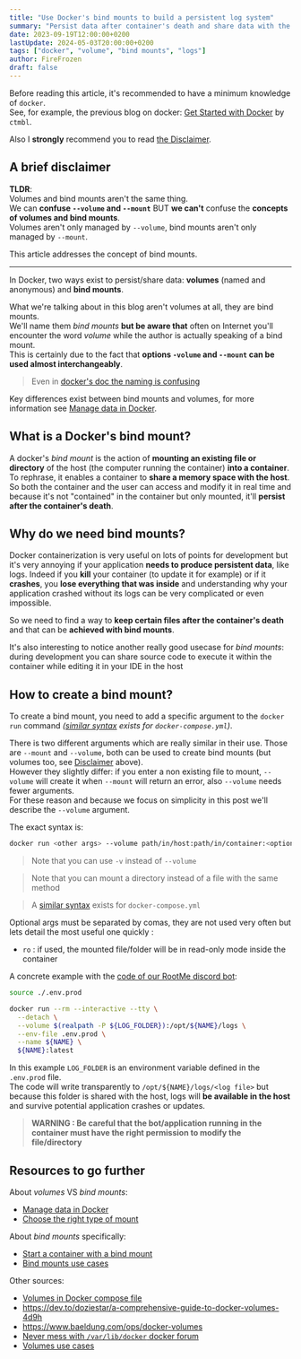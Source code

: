 ```yaml
---
title: "Use Docker's bind mounts to build a persistent log system"
summary: "Persist data after container's death and share data with the host or accross containers through Docker's bind mounts feature"
date: 2023-09-19T12:00:00+0200
lastUpdate: 2024-05-03T20:00:00+0200
tags: ["docker", "volume", "bind mounts", "logs"]
author: FireFrozen
draft: false
---
```


Before reading this article, it's recommended to have a minimum knowledge of `docker`.  
See, for example, the previous blog on docker: [Get Started with Docker](https://iscsc.fr/posts/short-docker-introduction/) by `ctmbl`.

Also I **strongly** recommend you to read [the Disclaimer](#a-brief-disclaimer).

## A brief disclaimer

**TLDR**:  
Volumes and bind mounts aren't the same thing.  
We can **confuse `--volume` and `--mount`** BUT **we can't** confuse the **concepts of volumes and bind mounts**.  
Volumes aren't only managed by `--volume`, bind mounts aren't only managed by `--mount`.  

This article addresses the concept of bind mounts.

---

In Docker, two ways exist to persist/share data: **volumes** (named and anonymous) and **bind mounts**.  

What we're talking about in this blog aren't volumes at all, they are bind mounts.  
We'll name them *bind mounts* **but be aware that** often on Internet you'll encounter the word *volume* while the author is actually speaking of a bind mount.  
This is certainly due to the fact that **options `-volume` and `--mount` can be used almost interchangeably**.  

> Even in [docker's doc the naming is confusing](https://docs.docker.com/storage/volumes/#differences-between--v-and---mount-behavior)

Key differences exist between bind mounts and volumes, for more information see [Manage data in Docker](https://docs.docker.com/storage/).

## What is a Docker's bind mount?

A docker's *bind mount* is the action of **mounting an existing file or directory** of the host (the computer running the container) **into a container**. To rephrase, it enables a container to **share a memory space with the host**. So both the container and the user can access and modify it in real time and because it's not "contained" in the container but only mounted, it'll **persist after the container's death**.

## Why do we need bind mounts?

Docker containerization is very useful on lots of points for development but it's very annoying if your application **needs to produce persistent data**, like logs. Indeed if you **kill** your container (to update it for example) or if it **crashes**, you **lose everything that was inside** and understanding why your application crashed without its logs can be very complicated or even impossible.

So we need to find a way to **keep certain files after the container's death** and that can be **achieved with bind mounts**.

It's also interesting to notice another really good usecase for *bind mounts*: during development you can share source code to execute it within the container while editing it in your IDE in the host

## How to create a bind mount?

To create a bind mount, you need to add a specific argument to the `docker run` command *([similar syntax](https://docs.docker.com/compose/compose-file/compose-file-v3/#volumes) exists for `docker-compose.yml`)*.

There is two different arguments which are really similar in their use. Those are `--mount` and `--volume`, both can be used to create bind mounts (but volumes too, see [Disclaimer](#a-brief-disclaimer) above).  
However they slightly differ: if you enter a non existing file to mount, `--volume` will create it when `--mount` will return an error, also `--volume` needs fewer arguments.  
For these reason and because we focus on simplicity in this post we'll describe the `--volume` argument. 

The exact syntax is:
```bash
docker run <other args> --volume path/in/host:path/in/container:<optional args>
```

> Note that you can use `-v` instead of `--volume`

> Note that you can mount a directory instead of a file with the same method

> A [similar syntax](https://docs.docker.com/compose/compose-file/compose-file-v3/#volumes) exists for `docker-compose.yml`

Optional args must be separated by comas, they are not used very often but lets detail the most useful one quickly :
- `ro` : if used, the mounted file/folder will be in read-only mode inside the container

A concrete example with the [code of our RootMe discord bot](https://github.com/iScsc/RootPythia/blob/2681ca26286ea5063371536e995a5e3cf39734a5/run.sh#L12):
```bash
source ./.env.prod

docker run --rm --interactive --tty \
  --detach \
  --volume $(realpath -P ${LOG_FOLDER}):/opt/${NAME}/logs \
  --env-file .env.prod \
  --name ${NAME} \
  ${NAME}:latest
```
In this example `LOG_FOLDER` is an environment variable defined in the `.env.prod` file.  
The code will write transparently to `/opt/${NAME}/logs/<log file>` but because this folder is shared with the host, logs will **be available in the host** and survive potential application crashes or updates.

> **WARNING : Be careful that the bot/application running in the container must have the right permission to modify the file/directory**

## Resources to go further

About *volumes* VS *bind mounts*:
- [Manage data in Docker](https://docs.docker.com/storage/)
- [Choose the right type of mount](https://docs.docker.com/storage/#choose-the-right-type-of-mount)

About *bind mounts* specifically:
- [Start a container with a bind mount](https://docs.docker.com/storage/bind-mounts/#start-a-container-with-a-bind-mount)
- [Bind mounts use cases](https://docs.docker.com/storage/#good-use-cases-for-bind-mounts)

Other sources:
- [Volumes in Docker compose file](https://docs.docker.com/compose/compose-file/compose-file-v3/#volumes)
- https://dev.to/doziestar/a-comprehensive-guide-to-docker-volumes-4d9h
- https://www.baeldung.com/ops/docker-volumes
- [Never mess with `/var/lib/docker` docker forum](https://forums.docker.com/t/write-from-host-to-volume/47274)
- [Volumes use cases](https://docs.docker.com/storage/#good-use-cases-for-volumes)
